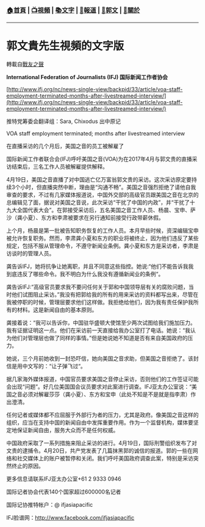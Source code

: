 ###  [:house:首頁](https://github.com/ourhimalayas/home) | [:tv:視頻](https://github.com/ourhimalayas/videos) | [:books:文字](https://github.com/ourhimalayas/txt) | [:newspaper:報道](https://github.com/ourhimalayas/news) | [:eagle:郭文](https://github.com/ourhimalayas/guomedia) | [:pray:關於](https://github.com/ourhimalayas/home/tree/master/about)
---
# 郭文貴先生視頻的文字版
轉載自[戰友之聲](http://littleantvoice.blogspot.com)

**International Federation of Journalists (IFJ) 国际新闻工作者协会**



[http://www.ifj.org/nc/news-single-view/backpid/33/article/voa-staff-employment-terminated-months-after-livestreamed-interview/](http://www.ifj.org/nc/news-single-view/backpid/33/article/voa-staff-employment-terminated-months-after-livestreamed-interview/)



推特党筹委会翻译组：Sara, Chixodus 出中原记&nbsp;



VOA staff employment terminated; months after livestreamed interview

在直播采访的几个月后，美国之音的员工被解雇了



国际新闻工作者联合会(IFJ)呼吁美国之音(VOA)为在2017年4月与郭文贵的直播采访结束后，三名工作人员被解雇提供解释。



4月19日，美国之音直播了对中国逃亡亿万富翁郭文贵的采访。这次采访原定要持续3个小时，但直播突然中断，理由是“沟通不畅”。美国之音强烈拒绝了请他自我审查的要求，不过有几家媒体报道说，中国外交部的高级官员跟美国之音在北京的总编辑见了面，据说对美国之音说，此次采访“干扰了中国的内政”，并“干扰了十九大全国代表大会”。在郭接受采访后，五名美国之音工作人员、杨晨、宝申、萨沙（龚小夏）、东方和李肃被要求在另行通知前接受行政带薪休假。



上个月，杨晨是第一批被告知职务恢复的工作人员。本月早些时候，资深编辑宝申被允许恢复职务。然而，李肃龚小夏和东方的职业将被终止，因为他们违反了某些规定，包括不服从管理命令，不遵守新闻业条例。龚小夏和东方是采访者，李肃是访谈时的管理人员。



龚告诉IFJ，她将抗争让她离职，并且不同意这些指控。她说:“他们不能告诉我我到底违反了哪些命令。我不明白为什么我没有遵循新闻业的条例“。



龚告诉IFJ:“高级官员要求我不要问任何关于郭和中国领导层有关的腐败问题，当时他们试图阻止采访。”我没有把郭给我的所有的用来采访的资料都写出来，尽管在我被停职的时候，管理层要求他们这样做。我拒绝给他们，因为我有责任保护我所有的材料。这是新闻自由的基本原则。



龚接着说：“我可以告诉你，中国驻华盛顿大使馆至少两次试图给我们施加压力。我有证据证明这一点。他们在采访前一天直接给我办公室打了电话。她说：“我认为他们对管理层也做了同样的事情。”但是她说她不知道是否有来自美国政府的压力。



她说，三个月前她收到一封恐吓信，她向美国之音求助，但美国之音拒绝了。该封信是用中文写的：“让子弹飞过“。



据几家海外媒体报道，中国官员要求美国之音停止采访，否则他们的工作签证可能会出现“问题”。好几位美国国会议员要求对此案进行调查。IFJ亚太办公室说：“美国之音必须对解雇莎莎（龚小夏）、东方和宝申（此处不知是不是就是指李肃）作出澄清。



任何记者或媒体都不应屈服于外部行为者的压力，尤其是政府。像美国之音这样的组织，应当在支持中国的新闻自由中发挥重要作用。作为一个监督机构，媒体要坚定地保证新闻自由，服务大众而不是任何权威。



中国政府采取了一系列措施来阻止采访的进行。4月19日，国际刑警组织发布了对文贵的逮捕令。4月20日，共产党发表了几篇抹黑郭的诚信的报道。郭的一些在网络和社交媒体上的账户被暂停和关闭。我们呼吁美国政府调查此案，特别是采访突然终止的原因。



更多信息请联系IFJ亚太办公室+61 2 9333 0946

国际记者协会代表140个国家超过600000名记者

国际记协推特帐户：@ ifjasiapacific

IFJ脸谱网：http://www.facebook.com/ifjasiapacific&nbsp;